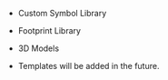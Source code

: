  - Custom Symbol Library

 - Footprint Library

 - 3D Models

 - Templates will be added in the future.
